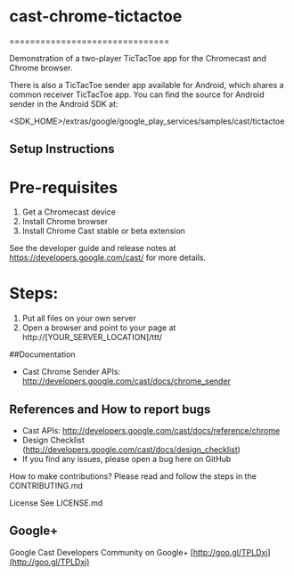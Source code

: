 # cast-chrome-tictactoe
===============================

Demonstration of a two-player TicTacToe app for the Chromecast and Chrome browser. 

There is also a TicTacToe sender app available for Android, which shares a common receiver TicTacToe app. You
can find the source for Android sender in the Android SDK at:

<SDK_HOME>/extras/google/google_play_services/samples/cast/tictactoe

## Setup Instructions

# Pre-requisites
 1. Get a Chromecast device
 2. Install Chrome browser
 3. Install Chrome Cast stable or beta extension

 See the developer guide and release notes at https://developers.google.com/cast/ for more details.
 
# Steps:
 1. Put all files on your own server
 2. Open a browser and point to your page at http://[YOUR_SERVER_LOCATION]/ttt/

##Documentation
* Cast Chrome Sender APIs: http://developers.google.com/cast/docs/chrome_sender

## References and How to report bugs
* Cast APIs: http://developers.google.com/cast/docs/reference/chrome
* Design Checklist (http://developers.google.com/cast/docs/design_checklist)
* If you find any issues, please open a bug here on GitHub

How to make contributions?
Please read and follow the steps in the CONTRIBUTING.md

License
See LICENSE.md

## Google+
 Google Cast Developers Community on Google+ [http://goo.gl/TPLDxj](http://goo.gl/TPLDxj)
